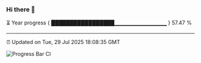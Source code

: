 ### Hi there 👋

⏳ Year progress { █████████████████▁▁▁▁▁▁▁▁▁▁▁▁▁ } 57.47 %

---

⏰ Updated on Tue, 29 Jul 2025 18:08:35 GMT

![Progress Bar CI](https://github.com/liununu/liununu/workflows/Progress%20Bar%20CI/badge.svg)
